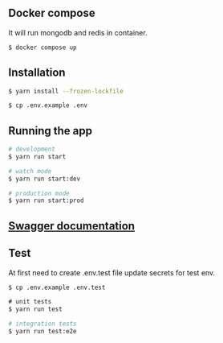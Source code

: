 ## Docker compose
It will run mongodb and redis in container.

```bash
$ docker compose up
```

## Installation

```bash
$ yarn install --frozen-lockfile
```

```bash
$ cp .env.example .env
```


## Running the app

```bash
# development
$ yarn run start
```

```bash
# watch mode
$ yarn run start:dev
```

```bash
# production mode
$ yarn run start:prod
```

## [Swagger documentation](http://localhost:3000/api-docs)

## Test

At first need to create .env.test file update secrets for test env.
```bash
$ cp .env.example .env.test
```

```l
# unit tests
$ yarn run test
```

```bash
# integration tests
$ yarn run test:e2e
```